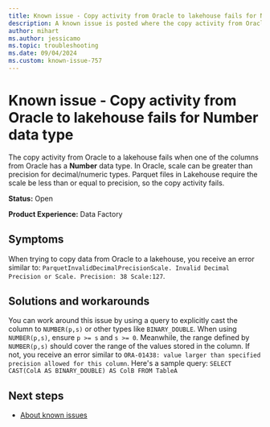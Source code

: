 ```yaml
---
title: Known issue - Copy activity from Oracle to lakehouse fails for Number data type
description: A known issue is posted where the copy activity from Oracle to lakehouse fails for Number data type.
author: mihart
ms.author: jessicamo
ms.topic: troubleshooting  
ms.date: 09/04/2024
ms.custom: known-issue-757
---
```


# Known issue - Copy activity from Oracle to lakehouse fails for Number data type

The copy activity from Oracle to a lakehouse fails when one of the columns from Oracle has a **Number** data type. In Oracle, scale can be greater than precision for decimal/numeric types. Parquet files in Lakehouse require the scale be less than or equal to precision, so the copy activity fails.

**Status:** Open

**Product Experience:** Data Factory

## Symptoms

When trying to copy data from Oracle to a lakehouse, you receive an error similar to: `ParquetInvalidDecimalPrecisionScale. Invalid Decimal Precision or Scale. Precision: 38 Scale:127`.

## Solutions and workarounds

You can work around this issue by using a query to explicitly cast the column to `NUMBER(p,s)` or other types like `BINARY_DOUBLE`. When using `NUMBER(p,s)`, ensure `p >= s` and `s >= 0`. Meanwhile, the range defined by `NUMBER(p,s)` should cover the range of the values stored in the column. If not, you receive an error similar to `ORA-01438: value larger than specified precision allowed for this column`. Here's a sample query: `SELECT CAST(ColA AS BINARY_DOUBLE) AS ColB FROM TableA`

## Next steps

- [About known issues](https://support.fabric.microsoft.com/known-issues)
